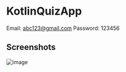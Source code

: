 # KotlinQuizApp

Email: abc123@gmail.com
Password: 123456


## Screenshots
![image](https://user-images.githubusercontent.com/91448520/149651411-b15078e2-9e07-4978-93c4-d6769574ebde.png)
